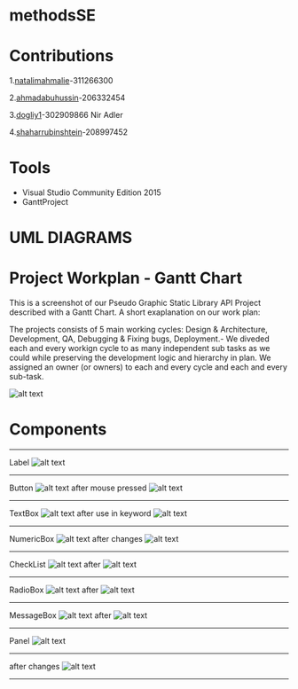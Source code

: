 # methodsSE
# Contributions

1.[natalimahmalie](https://github.com/nataliemahmalie)-311266300

2.[ahmadabuhussin](https://github.com/ahmadabuhussin)-206332454

3.[dogliy1](https://github.com/dogliy1)-302909866 Nir Adler

4.[shaharrubinshtein](https://github.com/shaharrubinshtein)-208997452
# Tools
* Visual Studio Community Edition 2015
* GanttProject

# UML DIAGRAMS

# Project Workplan - Gantt Chart
This is a screenshot of our Pseudo Graphic Static Library API Project described with a Gantt Chart.
A short exaplanation on our work plan:

The projects consists of 5 main working cycles: Design & Architecture, Development, QA, Debugging & Fixing bugs, Deployment.- We diveded each and every workign cycle to as many independent sub tasks as we could while preserving the development logic and hierarchy in plan.
We assigned an owner (or owners) to each and every cycle and each and every sub-task.

![alt text](https://github.com/nataliemahmalie/methodsSE/blob/master/Pics/WhatsApp%20Image%202019-07-27%20at%2021.06.20.jpeg)

# Components
***
Label
![alt text](https://github.com/nataliemahmalie/methodsSE/blob/master/Pics/WhatsApp%20Image%202019-07-25%20at%2019.46.03.jpeg)
***
Button
![alt text](https://github.com/nataliemahmalie/methodsSE/blob/master/Pics/WhatsApp%20Image%202019-07-25%20at%2019.48.27.jpeg)
after mouse pressed
![alt text](https://github.com/nataliemahmalie/methodsSE/blob/master/Pics/WhatsApp%20Image%202019-07-25%20at%2019.54.17.jpeg)
***
TextBox 
![alt text](https://github.com/nataliemahmalie/methodsSE/blob/master/Pics/WhatsApp%20Image%202019-07-25%20at%2019.47.31.jpeg)
after use in keyword
![alt text](https://github.com/nataliemahmalie/methodsSE/blob/master/Pics/WhatsApp%20Image%202019-07-25%20at%2019.50.07.jpeg)
***
NumericBox 
![alt text](https://github.com/nataliemahmalie/methodsSE/blob/master/Pics/WhatsApp%20Image%202019-07-25%20at%2019.48.07.jpeg)
after changes
![alt text](https://github.com/nataliemahmalie/methodsSE/blob/master/Pics/WhatsApp%20Image%202019-07-25%20at%2019.53.35.jpeg)
***
CheckList
![alt text](https://github.com/nataliemahmalie/methodsSE/blob/master/Pics/WhatsApp%20Image%202019-07-25%20at%2019.47.59.jpeg)
after
![alt text](https://github.com/nataliemahmalie/methodsSE/blob/master/Pics/WhatsApp%20Image%202019-07-25%20at%2019.53.03.jpeg)
***
RadioBox
![alt text](https://github.com/nataliemahmalie/methodsSE/blob/master/Pics/WhatsApp%20Image%202019-07-25%20at%2019.47.47.jpeg)
after
![alt text](https://github.com/nataliemahmalie/methodsSE/blob/master/Pics/WhatsApp%20Image%202019-07-25%20at%2019.51.18.jpeg)
***
MessageBox
![alt text](https://github.com/nataliemahmalie/methodsSE/blob/master/Pics/WhatsApp%20Image%202019-07-25%20at%2019.48.18.jpeg)
after
![alt text](https://github.com/nataliemahmalie/methodsSE/blob/master/Pics/WhatsApp%20Image%202019-07-25%20at%2019.53.59.jpeg)
***
Panel
![alt text](https://github.com/nataliemahmalie/methodsSE/blob/master/Pics/WhatsApp%20Image%202019-07-25%20at%2019.47.10.jpeg)
***
after changes
![alt text](https://github.com/nataliemahmalie/methodsSE/blob/master/Pics/WhatsApp%20Image%202019-07-25%20at%2019.54.49.jpeg)
***
